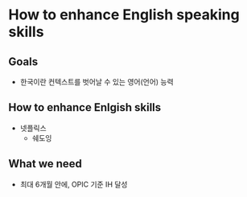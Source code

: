 # How to enhance English speaking skills

## Goals

- 한국이란 컨텍스트를 벗어날 수 있는 영어(언어) 능력

## How to enhance Enlgish skills

- 넷플릭스
  - 쉐도잉

## What we need

- 최대 6개월 안에, OPIC 기준 IH 달성
